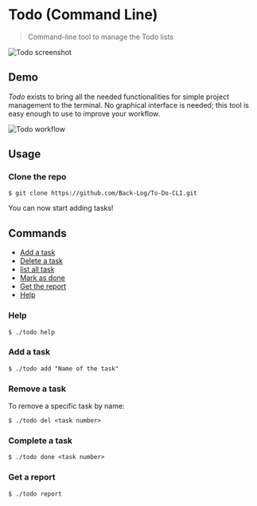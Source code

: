 # Todo (Command Line)

> Command-line tool to manage the Todo lists 

![Todo screenshot](https://user-images.githubusercontent.com/64234448/104127321-7dba8c00-5387-11eb-8973-2e1214cd7509.png)

## Demo

*Todo* exists to bring all the needed functionalities for simple project management to the terminal. No graphical interface is needed; this tool is easy enough to use to improve your workflow.


![Todo workflow](https://media.giphy.com/media/72z9w0u4TwCJrOEaD6/giphy.gif)

## Usage

### Clone the repo

```console
$ git clone https://github.com/Back-Log/To-Do-CLI.git
```
You can now start adding tasks!

## Commands

* [Add a task](#add-a-task)
* [Delete a task](#remove-a-task)
* [list all task](#check-a-task)
* [Mark as done](#uncheck-a-task)
* [Get the report](#toggle-a-task)
* [Help](#search-tasks)

### Help

```console
$ ./todo help
```


### Add a task

```console
$ ./todo add "Name of the task"
```


### Remove a task

To remove a specific task by name:

```console
$ ./todo del <task number>
```

### Complete a task

```console
$ ./todo done <task number>
```

### Get a report

```console
$ ./todo report
```


